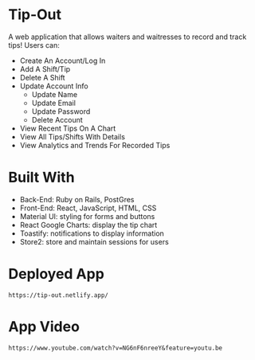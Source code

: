 # Tip-Out

A web application that allows waiters and waitresses to record and track tips! 
Users can:
- Create An Account/Log In
- Add A Shift/Tip
- Delete A Shift
- Update Account Info
    - Update Name
    - Update Email
    - Update Password
    - Delete Account
- View Recent Tips On A Chart
- View All Tips/Shifts With Details
- View Analytics and Trends For Recorded Tips

# Built With

- Back-End: Ruby on Rails, PostGres
- Front-End: React, JavaScript, HTML, CSS
- Material UI: styling for forms and buttons
- React Google Charts: display the tip chart
- Toastify: notifications to display information 
- Store2: store and maintain sessions for users 

# Deployed App
    https://tip-out.netlify.app/

# App Video 
    https://www.youtube.com/watch?v=NG6nF6nreeY&feature=youtu.be